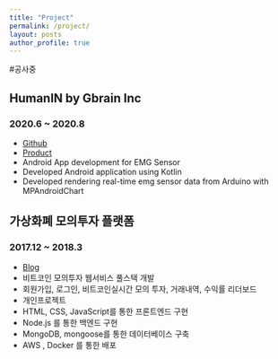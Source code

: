 ```yaml
---
title: "Project"
permalink: /project/
layout: posts
author_profile: true
---
```



#공사중

## HumanIN by Gbrain Inc
### 2020.6 ~ 2020.8
- [Github](https://github.com/gBrain-Development/HumanToHumanInterfaceAndroid)  
- [Product](http://gbrainlife.com/index.php?hCode=PRODUCT_LIST&cate_idx=21)  
- Android App development for EMG Sensor
- Developed Android application using Kotlin
- Developed rendering real-time emg sensor data from Arduino with MPAndroidChart

## 가상화폐 모의투자 플랫폼
### 2017.12 ~ 2018.3  
- [Blog](https://blog.naver.com/fastcampus/221223007040) 
- 비트코인 모의투자 웹서비스 풀스택 개발  
- 회원가입, 로그인, 비트코인실시간 모의 투자, 거래내역, 수익률 리더보드  
- 개인프로젝트
- HTML, CSS, JavaScript를 통한 프론트엔드 구현
- Node.js 를 통한 백엔드 구현
- MongoDB, mongoose를 통한 데이터베이스 구축
- AWS , Docker 를 통한 배포
